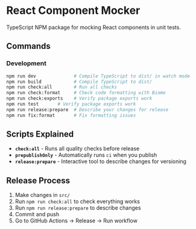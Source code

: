 # React Component Mocker

TypeScript NPM package for mocking React components in unit tests.

## Commands

### Development
```bash
npm run dev              # Compile TypeScript to dist/ in watch mode
npm run build            # Compile TypeScript to dist/
npm run check:all        # Run all checks
npm run check:format     # Check code formatting with Biome
npm run check:exports    # Verify package exports work
npm run test       # Verify package exports work
npm run release:prepare  # Describe your changes for release
npm run fix:format       # Fix formatting issues
```

## Scripts Explained

- **`check:all`** - Runs all quality checks before release
- **`prepublishOnly`** - Automatically runs `ci` when you publish
- **`release:prepare`** - Interactive tool to describe changes for versioning

## Release Process

1. Make changes in `src/`
2. Run `npm run check:all` to check everything works
3. Run `npm run release:prepare` to describe changes
4. Commit and push
5. Go to GitHub Actions → Release → Run workflow
